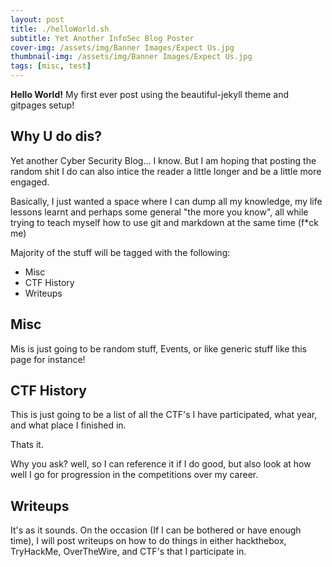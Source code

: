 ```yaml
---
layout: post
title: ./helloWorld.sh
subtitle: Yet Another InfoSec Blog Poster
cover-img: /assets/img/Banner Images/Expect Us.jpg
thumbnail-img: /assets/img/Banner Images/Expect Us.jpg
tags: [misc, test]
---
```


**Hello World!**
My first ever post using the beautiful-jekyll theme and gitpages setup!

## Why U do dis?
Yet another Cyber Security Blog... I know. But I am hoping that posting the random shit I do can also intice the reader a little longer and be a little more engaged. 
    
Basically, I just wanted a space where I can dump all my knowledge, my life lessons learnt and perhaps some general "the more you know", all while trying to teach myself how to use git and markdown at the same time (f*ck me)

Majority of the stuff will be tagged with the following:
- Misc
- CTF History
- Writeups


## Misc
Mis is just going to be random stuff, Events, or like generic stuff like this page for instance!

## CTF History
This is just going to be a list of all the CTF's I have participated, what year, and what place I finished in.

Thats it.

Why you ask? well, so I can reference it if I do good, but also look at how well I go for progression in the competitions over my career.

## Writeups
It's as it sounds. On the occasion (If I can be bothered or have enough time), I will post writeups on how to do things in either hackthebox, TryHackMe, OverTheWire, and CTF's that I participate in.


